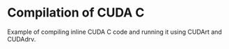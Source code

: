 # Compilation of CUDA C

Example of compiling inline CUDA C code and running it using CUDArt and CUDAdrv.
